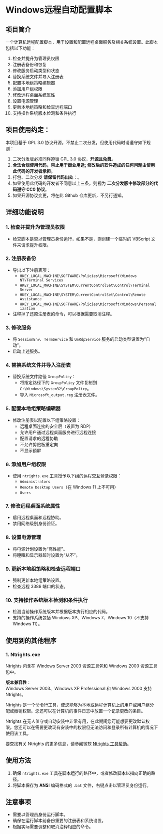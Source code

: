# Windows远程自动配置脚本

## 项目简介
一个计算机远程配置脚本，用于设置和配置远程桌面服务及相关系统设置。此脚本包括以下功能：

1. 检查并提升为管理员权限
2. 注册表备份和恢复
3. 修改服务启动类型和状态
4. 替换系统文件并导入注册表
5. 配置本地组策略编辑器
6. 添加用户组权限
7. 修改远程桌面系统属性
8. 设置电源管理
9. 更新本地组策略和检查远程端口
10. 支持操作系统版本检测和条件执行

## 项目使用约定：
本项目基于 GPL 3.0 协议开源，不禁止二次分发，但使用代码时请遵守如下规则：

1. 二次分发版必须同样遵循 GPL 3.0 协议，**开源且免费**。
2. **合法合规使用代码，禁止用于商业用途; 修改后的软件造成的任何问题由使用此代码的开发者承担**。
3. 打包、二次分发 **请保留代码出处**：。
4. 如果使用此代码的开发者不同意以上三条，则视为 **二次分发版中修改部分的代码遵守 CC0 协议**。
5. 如果开源协议变更，将在此 Github 仓库更新，不另行通知。

## 详细功能说明

### 1. 检查并提升为管理员权限
- 检查脚本是否以管理员身份运行，如果不是，则创建一个临时的 VBScript 文件来请求提升权限。

### 2. 注册表备份
- 导出以下注册表项：
  - `HKEY_LOCAL_MACHINE\SOFTWARE\Policies\Microsoft\Windows NT\Terminal Services`
  - `HKEY_LOCAL_MACHINE\SYSTEM\CurrentControlSet\Control\Terminal Server`
  - `HKEY_LOCAL_MACHINE\SYSTEM\CurrentControlSet\Control\Remote Assistance`
  - `HKEY_LOCAL_MACHINE\SOFTWARE\Policies\Microsoft\Windows\Personalization`
- 注释掉了还原注册表的命令，可以根据需要取消注释。

### 3. 修改服务
- 将 `SessionEnv`、`TermService` 和 `UmRdpService` 服务的启动类型设置为“自动”。
- 启动上述服务。

### 4. 替换系统文件并导入注册表
- 替换系统文件路径 `GroupPolicy`：
  - 将指定路径下的 `GroupPolicy` 文件复制到 `C:\Windows\System32\GroupPolicy`。
  - 导入 `Microsoft_output.reg` 注册表文件。

### 5. 配置本地组策略编辑器
- 修改注册表以配置以下组策略设置：
  - 远程桌面连接的安全层（设置为 RDP）
  - 允许用户通过远程桌面服务进行远程连接
  - 配置请求的远程协助
  - 不允许剪贴板重定向
  - 不显示锁屏

### 6. 添加用户组权限
- 使用 `ntrights.exe` 工具授予以下组的远程交互登录权限：
  - `Administrators`
  - `Remote Desktop Users`（在 Windows 11 上不可用）
  - `Users`

### 7. 修改远程桌面系统属性
- 启用远程桌面和远程协助。
- 禁用网络级别身份验证。

### 8. 设置电源管理
- 将电源计划设置为“高性能”。
- 将睡眠和显示器超时设置为“从不”。

### 9. 更新本地组策略和检查远程端口
- 强制更新本地组策略设置。
- 检查远程 3389 端口的状态。

### 10. 支持操作系统版本检测和条件执行
- 检测当前操作系统版本并根据版本执行相应的代码。
- 支持的操作系统包括 Windows XP、Windows 7、Windows 10（不支持 Windows 11）。


## 使用到的其他程序
### 1. Ntrights.exe
Ntrights 包含在 Windows Server 2003 资源工具包和 Windows 2000 资源工具包中。

**版本兼容性**：  
Windows Server 2003、Windows XP Professional 和 Windows 2000 支持 Ntrights。

Ntrights 是一个命令行工具，使您能够为本地或远程计算机上的用户或用户组分配或撤销权限。您还可以在计算机的事件日志中放置一个记录更改的条目。

Ntrights 在无人值守或自动安装中非常有用，在此期间您可能想要更改默认权限。您还可以在需要更改现有安装中的权限但无法访问和登录所有计算机的情况下使用该工具。

要查找有关 Ntrights 的更多信息，请参阅微软
[Ntrights 工具帮助](https://learn.microsoft.com/en-us/previous-versions/windows/it-pro/windows-server-2003/cc779140(v=ws.10)?redirectedfrom=MSDN)。


## 使用方法
1. 确保 `ntrights.exe` 工具在脚本运行的路径中，或者修改脚本以指向正确的路径。
2. 将脚本保存为 **ANSI** 编码格式的 `.bat` 文件，右键点击以管理员身份运行。

## 注意事项
- 需要以管理员身份运行脚本。
- 确保在运行脚本前备份重要的注册表和系统设置。
- 根据实际需要调整和取消注释相应的命令。